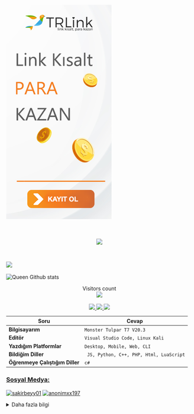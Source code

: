 

<a href="https://tr.link/ref/sakirbey81"><img src="https://raw.githubusercontent.com/SakirBey1/SakirBey1/main/ref.png" title="Para Kazanmak İçin Tıkla Kayıt OL" /></a>



<h1 align="center">
  <a href="https://git.io/typing-svg">
    <img src="https://readme-typing-svg.herokuapp.com/?lines=Sa,+Hoşgeldin+👋;Benim+Adım+Şakir....;Tanistigima+Memun+Olmadım!._.!&center=true&size=25">
  </a>
</h1>

# #

![](https://komarev.com/ghpvc/?username=SakirBey1&color=565f89&style=flat)

![Queen Github stats](https://github-readme-stats.vercel.app/api?username=SakirBey1&show_icons=true&theme=tokyonight)

<p align="center"> 
  Visitors count<br>
  <img src="https://profile-counter.glitch.me/SakirBey1/count.svg" />

<p align="center">
  <a href="https://github.com/SakirBey1">
    <img src="https://komarev.com/ghpvc/?username=SakirBey1&label=Profile%20views&color=ff69b4&label=Profile+Views&style=plastic">

  </a>
  <a href="https://github.com/SakirBey1?tab=stars">
    <img src="https://img.shields.io/github/stars/SakirBey1?color=ff69b4&label=Stargazers&style=plastic">

  </a>
  <a href="https://github.com/SakirBey1?tab=followers">
    <img src="https://img.shields.io/github/followers/SakirBey1?color=ff69b4&label=Followers&style=plastic">
    
Soru | Cevap
--- | --- 
**Bilgisayarım**  | `Monster Tulpar T7 V20.3`
**Editör**  | `Visual Studio Code, Linux Kali`
**Yazdığım Platformlar** | `Desktop, Mobile, Web, CLI`
**Bildiğim Diller**  | ` JS, Python, C++, PHP, Html, LuaScript`
**Öğrenmeye Çalıştığım Diller** | `c#`

    
<h3 align="left">Sosyal Medya:</h3>
<p align="left">
<a href="https://www.instagram.com/tas_muhammed.01.tr/" target="blank"><img align="center" src="https://cdn.jsdelivr.net/npm/simple-icons@3.0.1/icons/instagram.svg" alt="sakirbeyy01" height="30" width="40" /></a>
<a href="https://t.me/SakirBey1" target="blank"><img align="center" src="https://cdn.jsdelivr.net/npm/simple-icons@3.0.1/icons/telegram.svg" alt="anonimxx197" height="30" width="40" /></a>

<details>
<summary>Daha fazla bilgi</summary>
  
# Ne aramıştın .xd
  # Hemçkırım ben
  # Sen ddos yiyon
  # Sen kod çalıyon
  # Bağış için [Tıkla](https://telegra.ph/Ba%C4%9F%C4%B1%C5%9F-04-29)
  
<img src="https://i.pinimg.com/originals/62/c9/3a/62c93a4cf6462f54fdea6d735d927f9c.gif" height="90" with="86">
